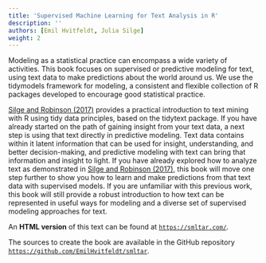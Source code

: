 ```yaml
---
title: 'Supervised Machine Learning for Text Analysis in R'
description: ''
authors: [Emil Hvitfeldt, Julia Silge]
weight: 2
---
```


Modeling as a statistical practice can encompass a wide variety of activities. This book focuses on supervised or predictive modeling for text, using text data to make predictions about the world around us. We use the tidymodels framework for modeling, a consistent and flexible collection of R packages developed to encourage good statistical practice.

[Silge and Robinson (2017)](https://www.tidymodels.org/books/tidytext/) provides a practical introduction to text mining with R using tidy data principles, based on the tidytext package. If you have already started on the path of gaining insight from your text data, a next step is using that text directly in predictive modeling. Text data contains within it latent information that can be used for insight, understanding, and better decision-making, and predictive modeling with text can bring that information and insight to light. If you have already explored how to analyze text as demonstrated in [Silge and Robinson (2017)](https://www.tidymodels.org/books/tidytext/), this book will move one step further to show you how to learn and make predictions from that text data with supervised models. If you are unfamiliar with this previous work, this book will still provide a robust introduction to how text can be represented in useful ways for modeling and a diverse set of supervised modeling approaches for text.

An **HTML version** of this text can be found at [`https://smltar.com/`](https://smltar.com/). 

The sources to create the book are available in the GitHub repository [`https://github.com/EmilHvitfeldt/smltar`](https://github.com/EmilHvitfeldt/smltar). 
